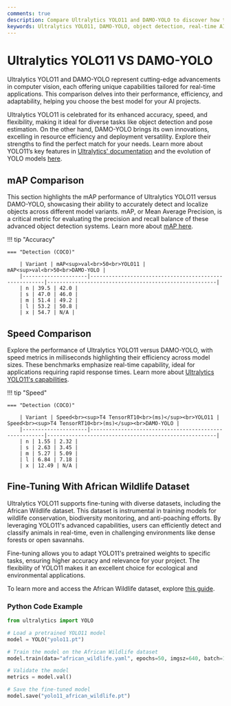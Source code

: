 ```yaml
---
comments: true
description: Compare Ultralytics YOLO11 and DAMO-YOLO to discover how these cutting-edge models perform in object detection, real-time AI, and edge AI applications. Dive into their accuracy, speed, and efficiency to see which one excels in computer vision tasks.
keywords: Ultralytics YOLO11, DAMO-YOLO, object detection, real-time AI, edge AI, computer vision, model comparison, AI performance, Ultralytics
---
```


# Ultralytics YOLO11 VS DAMO-YOLO

Ultralytics YOLO11 and DAMO-YOLO represent cutting-edge advancements in computer vision, each offering unique capabilities tailored for real-time applications. This comparison delves into their performance, efficiency, and adaptability, helping you choose the best model for your AI projects.

Ultralytics YOLO11 is celebrated for its enhanced accuracy, speed, and flexibility, making it ideal for diverse tasks like object detection and pose estimation. On the other hand, DAMO-YOLO brings its own innovations, excelling in resource efficiency and deployment versatility. Explore their strengths to find the perfect match for your needs. Learn more about YOLO11’s key features in [Ultralytics' documentation](https://docs.ultralytics.com/models/yolo11/) and the evolution of YOLO models [here](https://www.ultralytics.com/blog/the-evolution-of-object-detection-and-ultralytics-yolo-models).

## mAP Comparison

This section highlights the mAP performance of Ultralytics YOLO11 versus DAMO-YOLO, showcasing their ability to accurately detect and localize objects across different model variants. mAP, or Mean Average Precision, is a critical metric for evaluating the precision and recall balance of these advanced object detection systems. Learn more about [mAP here](https://www.ultralytics.com/glossary/mean-average-precision-map).

!!! tip "Accuracy"

    === "Detection (COCO)"

    	| Variant | mAP<sup>val<br>50<br>YOLO11 | mAP<sup>val<br>50<br>DAMO-YOLO |
    	|---------------------|-------------------------------------------------------|-------------------------------------------------------|
    	| n | 39.5 | 42.0 |
    	| s | 47.0 | 46.0 |
    	| m | 51.4 | 49.2 |
    	| l | 53.2 | 50.8 |
    	| x | 54.7 | N/A |


## Speed Comparison

Explore the performance of Ultralytics YOLO11 versus DAMO-YOLO, with speed metrics in milliseconds highlighting their efficiency across model sizes. These benchmarks emphasize real-time capability, ideal for applications requiring rapid response times. Learn more about [Ultralytics YOLO11's capabilities](https://www.ultralytics.com/blog/ultralytics-yolo11-has-arrived-redefine-whats-possible-in-ai).

!!! tip "Speed"

    === "Detection (COCO)"

    	| Variant | Speed<br><sup>T4 TensorRT10<br>(ms)</sup><br>YOLO11 | Speed<br><sup>T4 TensorRT10<br>(ms)</sup><br>DAMO-YOLO |
    	|---------------------|-------------------------------------------------------|-------------------------------------------------------|
    	| n | 1.55 | 2.32 |
    	| s | 2.63 | 3.45 |
    	| m | 5.27 | 5.09 |
    	| l | 6.84 | 7.18 |
    	| x | 12.49 | N/A |

## Fine-Tuning With African Wildlife Dataset

Ultralytics YOLO11 supports fine-tuning with diverse datasets, including the African Wildlife dataset. This dataset is instrumental in training models for wildlife conservation, biodiversity monitoring, and anti-poaching efforts. By leveraging YOLO11's advanced capabilities, users can efficiently detect and classify animals in real-time, even in challenging environments like dense forests or open savannahs.

Fine-tuning allows you to adapt YOLO11's pretrained weights to specific tasks, ensuring higher accuracy and relevance for your project. The flexibility of YOLO11 makes it an excellent choice for ecological and environmental applications.

To learn more and access the African Wildlife dataset, explore [this guide](https://docs.ultralytics.com/datasets/).

### Python Code Example

```python
from ultralytics import YOLO

# Load a pretrained YOLO11 model
model = YOLO("yolo11.pt")

# Train the model on the African Wildlife dataset
model.train(data="african_wildlife.yaml", epochs=50, imgsz=640, batch=16)

# Validate the model
metrics = model.val()

# Save the fine-tuned model
model.save("yolo11_african_wildlife.pt")
```
